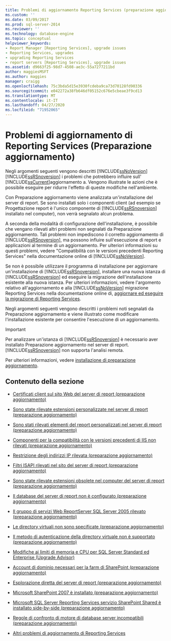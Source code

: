 ```yaml
---
title: Problemi di aggiornamento Reporting Services (preparazione aggiornamento) | Microsoft Docs
ms.custom: ''
ms.date: 03/09/2017
ms.prod: sql-server-2014
ms.reviewer: ''
ms.technology: database-engine
ms.topic: conceptual
helpviewer_keywords:
- Report Manager [Reporting Services], upgrade issues
- Reporting Services, upgrades
- upgrading Reporting Services
- report servers [Reporting Services], upgrade issues
ms.assetid: d9663f25-98d7-4508-ae3c-55a7277211bd
author: maggiesMSFT
ms.author: maggies
manager: craigg
ms.openlocfilehash: 75c3bda5d15e3930fcdeba9ca73d70128fd90336
ms.sourcegitcommit: e042272a38fb646df05152c676e5cbeae3f9cd13
ms.translationtype: MT
ms.contentlocale: it-IT
ms.lasthandoff: 04/27/2020
ms.locfileid: "71952065"
---
```

# <a name="reporting-services-upgrade-issues-upgrade-advisor"></a>Problemi di aggiornamento di Reporting Services (Preparazione aggiornamento)
  Negli argomenti seguenti vengono descritti [!INCLUDE[ssNoVersion](../../includes/ssnoversion-md.md)] [!INCLUDE[ssRSnoversion](../../includes/ssrsnoversion-md.md)] i problemi che potrebbero influire sull' [!INCLUDE[ssCurrent](../../includes/sscurrent-md.md)]aggiornamento a. Vengono illustrate le azioni che è possibile eseguire per ridurre l'effetto di queste modifiche nell'ambiente.  
  
 Con Preparazione aggiornamento viene analizzata un'installazione del server di report. Se sono installati solo i componenti client (ad esempio se Progettazione report è l'unico componente di [!INCLUDE[ssRSnoversion](../../includes/ssrsnoversion-md.md)] installato nel computer), non verrà segnalato alcun problema.  
  
 A seconda della modalità di configurazione dell'installazione, è possibile che vengano rilevati altri problemi non segnalati da Preparazione aggiornamento. Tali problemi non impediscono il corretto aggiornamento di [!INCLUDE[ssRSnoversion](../../includes/ssrsnoversion-md.md)], ma possono influire sull'esecuzione di report e applicazioni al termine di un aggiornamento. Per ulteriori informazioni su questi problemi, vedere "Compatibilità con le versioni precedenti Reporting Services" nella documentazione online di [!INCLUDE[ssNoVersion](../../includes/ssnoversion-md.md)].  
  
 Se non è possibile utilizzare il programma di installazione per aggiornare un'installazione di [!INCLUDE[ssRSnoversion](../../includes/ssrsnoversion-md.md)], installare una nuova istanza di [!INCLUDE[ssRSnoversion](../../includes/ssrsnoversion-md.md)] ed eseguire la migrazione dell'installazione esistente alla nuova istanza. Per ulteriori informazioni, vedere l'argomento relativo all'aggiornamento e alla [!INCLUDE[ssNoVersion](../../includes/ssnoversion-md.md)] migrazione Reporting Services nella documentazione online di, [aggiornare ed eseguire la migrazione di Reporting Services](../../reporting-services/install-windows/upgrade-and-migrate-reporting-services.md).  
  
 Negli argomenti seguenti vengono descritti i problemi noti segnalati da Preparazione aggiornamento e viene illustrato come modificare l'installazione esistente per consentire l'esecuzione di un aggiornamento.  
  
> [!IMPORTANT]  
>  Per analizzare un'istanza di [!INCLUDE[ssRSnoversion](../../includes/ssrsnoversion-md.md)] è necessario aver installato Preparazione aggiornamento nel server di report. [!INCLUDE[ssRSnoversion](../../includes/ssrsnoversion-md.md)] non supporta l'analisi remota.  
>   
>  Per ulteriori informazioni, vedere [installazione di preparazione aggiornamento](../../../2014/sql-server/install/installing-upgrade-advisor.md).  
  
## <a name="in-this-section"></a>Contenuto della sezione  
  
-   [Certificati client sul sito Web del server di report &#40;preparazione aggiornamento&#41;](../../../2014/sql-server/install/client-certificates-on-the-report-server-web-site-upgrade-advisor.md)  
  
-   [Sono state rilevate estensioni personalizzate nel server di report &#40;preparazione aggiornamento&#41;](../../../2014/sql-server/install/custom-extensions-were-detected-on-the-report-server-upgrade-advisor.md)  
  
-   [Sono stati rilevati elementi del report personalizzati nel server di report &#40;preparazione aggiornamento&#41;](../../../2014/sql-server/install/custom-report-items-were-detected-on-the-report-server-upgrade-advisor.md)  
  
-   [Componenti per la compatibilità con le versioni precedenti di IIS non rilevati &#40;preparazione aggiornamento&#41;](../../../2014/sql-server/install/iis-backward-compatibility-components-were-not-detected-upgrade-advisor.md)  
  
-   [Restrizione degli indirizzi IP rilevata &#40;preparazione aggiornamento&#41;](../../../2014/sql-server/install/ip-address-restriction-detected-upgrade-advisor.md)  
  
-   [Filtri ISAPI rilevati nel sito del server di report &#40;preparazione aggiornamento&#41;](../../../2014/sql-server/install/isapi-filters-detected-on-the-report-server-site-upgrade-advisor.md)  
  
-   [Sono state rilevate estensioni obsolete nel computer del server di report &#40;preparazione aggiornamento&#41;](../../../2014/sql-server/install/obsolete-extensions-were-detected-on-the-report-server-computer-upgrade-advisor.md)  
  
-   [Il database del server di report non è configurato &#40;preparazione aggiornamento&#41;](../../../2014/sql-server/install/report-server-database-is-not-configured-upgrade-advisor.md)  
  
-   [Il gruppo di servizi Web ReportServer SQL Server 2005 rilevato &#40;preparazione aggiornamento&#41;](../../../2014/sql-server/install/sql-server-2005-report-server-web-service-group-detected-upgrade-advisor.md)  
  
-   [Le directory virtuali non sono specificate &#40;preparazione aggiornamento&#41;](../../../2014/sql-server/install/virtual-directories-are-unspecified-upgrade-advisor.md)  
  
-   [Il metodo di autenticazione della directory virtuale non è supportato &#40;preparazione aggiornamento&#41;](../../../2014/sql-server/install/virtual-directory-has-unsupported-authentication-method-upgrade-advisor.md)  
  
-   [Modifiche ai limiti di memoria e CPU per SQL Server Standard ed Enterprise &#40;Upgrade Advisor&#41;](../../../2014/sql-server/install/cpu-memory-limits-changes-sql-server-standard-enterprise-upgrade-advisor.md)  
  
-   [Account di dominio necessari per la farm di SharePoint &#40;preparazione aggiornamento&#41;](../../../2014/sql-server/install/domain-accounts-required-for-sharepoint-farm-upgrade-advisor.md)  
  
-   [Esplorazione diretta del server di report &#40;preparazione aggiornamento&#41;](../../../2014/sql-server/install/direct-browsing-to-report-server-upgrade-advisor.md)  
  
-   [Microsoft SharePoint 2007 è installato &#40;preparazione aggiornamento&#41;](../../../2014/sql-server/install/microsoft-sharepoint-2007-is-installed-upgrade-advisor.md)  
  
-   [Microsoft SQL Server Reporting Services servizio SharePoint Shared è installato side-by-side &#40;preparazione aggiornamento&#41;](../../../2014/sql-server/install/sql-server-reporting-services-sharepoint-shared-service-side-by-side-upgrade-advisor.md)  
  
-   [Regole di confronto di motore di database server incompatibili &#40;preparazione aggiornamento&#41;](../../../2014/sql-server/install/incompatible-database-engine-server-collation-upgrade-advisor.md)  
  
-   [Altri problemi di aggiornamento di Reporting Services](../../../2014/sql-server/install/other-reporting-services-upgrade-issues.md)  
  
  
